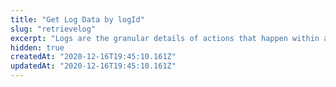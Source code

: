 ```yaml
---
title: "Get Log Data by logId"
slug: "retrievelog"
excerpt: "Logs are the granular details of actions that happen within an interaction, organized in a timeline. They are the way an interaction is made visible in Sent Offer’s UI. All micro steps that go through an interaction will be represented through logs. This endpoint retrieves the information of a given log, by searching through its `logId`."
hidden: true
createdAt: "2020-12-16T19:45:10.161Z"
updatedAt: "2020-12-16T19:45:10.161Z"
---
```

